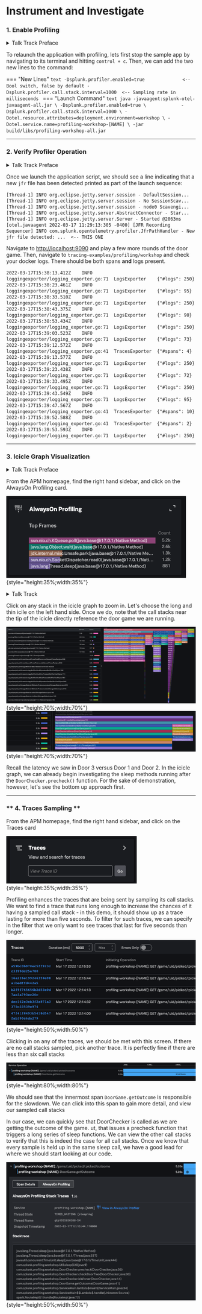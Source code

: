 # Instrument and Investigate

### **1. Enable Profiling**
<details>
  <summary>Talk Track Preface</summary>
We have verified that our java application is sending traces to our otel collector in Docker, which is forwarding those traces to the o11y cloud. Now, let's enable profiling. There are only two changes that we need to make to the launch command. The first one is a bool switch that turns on the profiler, and the second sets the sampling interval in milliseconds. 
</details>

To relaunch the application with profiling, lets first stop the sample app by navigating to its terminal and hitting `control + c`. Then, we can add the two new lines to the command:

=== "New Lines"
	```text
	-Dsplunk.profiler.enabled=true 				<-- Bool switch, false by default
    -Dsplunk.profiler.call.stack.interval=1000 	<-- Sampling rate in milliseconds
	```
=== "Launch Command"
	```text
	java -javaagent:splunk-otel-javaagent-all.jar \
	    -Dsplunk.profiler.enabled=true \			
	    -Dsplunk.profiler.call.stack.interval=1000 \
	    -Dotel.resource.attributes=deployment.environment=workshop \
	    -Dotel.service.name=profiling-workshop-[NAME] \
	    -jar build/libs/profiling-workshop-all.jar
	```

---

### **2. Verify Profiler Operation**
<details>
  <summary>Talk Track Preface</summary>
To confirm that our profiler is running, we should see two things. The first, is a line output that indicates a .jfr file is being detected every sixteen seconds or so. The second, are logs being sent to the OpenTelemetry Collector in addition to spans once we play a few more rounds of the game.
</details>

Once we launch the application script, we should see a line indicating that a new `jfr` file has been detected printed as part of the launch sequence: 

```text
[Thread-1] INFO org.eclipse.jetty.server.session - DefaultSession...
[Thread-1] INFO org.eclipse.jetty.server.session - No SessionScav...
[Thread-1] INFO org.eclipse.jetty.server.session - node0 Scavengi...
[Thread-1] INFO org.eclipse.jetty.server.AbstractConnector - Star...
[Thread-1] INFO org.eclipse.jetty.server.Server - Started @2063ms
[otel.javaagent 2022-03-17 11:29:13:305 -0400] [JFR Recording Sequencer] INFO com.splunk.opentelemetry.profiler.JfrPathHandler - New jfr file detected: ...  <-- THIS ONE
```

Navigate to [http://localhost:9090](http://localhost:9090) and play a few more rounds of the door game. Then, navigate to `tracing-examples/profiling/workshop` and check your docker logs. There should be both spans **and** logs present. 

```text
2022-03-17T15:38:13.412Z	INFO	loggingexporter/logging_exporter.go:71	LogsExporter	{"#logs": 250}
2022-03-17T15:38:23.461Z	INFO	loggingexporter/logging_exporter.go:71	LogsExporter	{"#logs": 95}
2022-03-17T15:38:33.510Z	INFO	loggingexporter/logging_exporter.go:71	LogsExporter	{"#logs": 250}
2022-03-17T15:38:43.375Z	INFO	loggingexporter/logging_exporter.go:71	LogsExporter	{"#logs": 90}
2022-03-17T15:38:53.434Z	INFO	loggingexporter/logging_exporter.go:71	LogsExporter	{"#logs": 250}
2022-03-17T15:39:03.523Z	INFO	loggingexporter/logging_exporter.go:71	LogsExporter	{"#logs": 73}
2022-03-17T15:39:12.572Z	INFO	loggingexporter/logging_exporter.go:41	TracesExporter	{"#spans": 4}
2022-03-17T15:39:13.577Z	INFO	loggingexporter/logging_exporter.go:71	LogsExporter	{"#logs": 250}
2022-03-17T15:39:23.438Z	INFO	loggingexporter/logging_exporter.go:71	LogsExporter	{"#logs": 72}
2022-03-17T15:39:33.495Z	INFO	loggingexporter/logging_exporter.go:71	LogsExporter	{"#logs": 250}
2022-03-17T15:39:43.549Z	INFO	loggingexporter/logging_exporter.go:71	LogsExporter	{"#logs": 95}
2022-03-17T15:39:47.567Z	INFO	loggingexporter/logging_exporter.go:41	TracesExporter	{"#spans": 10}
2022-03-17T15:39:52.588Z	INFO	loggingexporter/logging_exporter.go:41	TracesExporter	{"#spans": 2}
2022-03-17T15:39:53.593Z	INFO	loggingexporter/logging_exporter.go:71	LogsExporter	{"#logs": 250}
```

---

### **3. Icicle Graph Visualization**
<details>
  <summary>Talk Track Preface</summary>
Now that we have our application instrumented, we will be able to see that data visualized in the Splunk Observability Cloud. Splunk has two out-of-the-box approaches to troubleshooting through profiling - a top down approach, and a bottom up approach. Let's start with the top down approach - the Icicle graph
</details>

From the APM homepage, find the right hand sidebar, and click on the AlwaysOn Profiling card.

![ProfilingCard](images/ProfilingCard.png){style="height:35%;width:35%"} 

<details>
  <summary>Talk Track</summary>
In order to help developers and SREs get a higher level, intuitive visualization of which call stacks are taking the longest to run, and potentially causing latency and other issues in the system, we generate an icicle graph using the application's log data. We can navigate in the graph by clicking on whichever stack we want to zoom into, and search for specific terms as well. 
</details>

Click on any stack in the icicle graph to zoom in. Let's choose the long and thin icile on the left hand side. Once we do, note that the call stacks near the tip of the icicle directly reference the door game we are running. 

![IcicleGraph](images/IcicleGraph.png){style="height:70%;width:70%"} 
![IcicleGraphZoomed](images/IcicleGraphZoomed.png){style="height:70%;width:70%"}

Recall the latency we saw in Door 3 versus Door 1 and Door 2. In the icicle graph, we can already begin investigating the sleep methods running after the `DoorChecker.precheck()` function. For the sake of demonstration, however, let's see the bottom up approach first. 

---

### ** 4. Traces Sampling **

From the APM homepage, find the right hand sidebar, and click on the Traces card

![TracesCard](images/TracesCard.png){style="height:35%;width:35%"} 

Profiling enhances the traces that are being sent by sampling its call stacks. We want to find a trace that runs long enough to increase the chances of it having a sampled call stack - in this demo, it should show up as a trace lasting for more than five seconds. To filter for such traces, we can specify in the filter that we only want to see traces that last for five seconds than longer. 

![TracesFilter](images/TracesFilter.png){style="height:50%;width:50%"} 

Clicking in on any of the traces, we should be met with this screen. If there are no call stacks sampled, pick another trace. It is perfectly fine if there are less than six call stacks

![TracesCallStacks](images/TracesCallStacks.png){style="height:80%;width:80%"} 

We should see that the innermost span `DoorGame.getOutcome` is responsible for the slowdown. We can click into this span to gain more detail, and view our sampled call stacks

In our case, we can quickly see that DoorChecker is called as we are getting the outcome of the game. ut, that issues a precheck function that triggers a long series of sleep functions. We can view the other call stacks to verify that this is indeed the case for all call stacks. Once we know that every sample is held up in the same sleep call, we have a good lead for where we should start looking at our code. 

![TracesExpanded](images/TracesExpanded.png){style="height:50%;width:50%"} 








